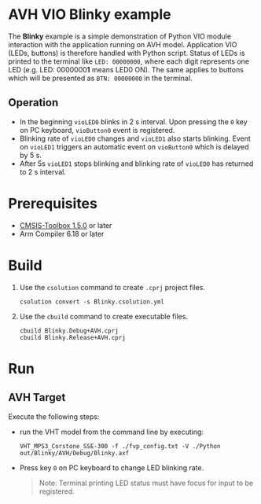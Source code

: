 # AVH VIO Blinky example

The **Blinky** example is a simple demonstration of Python VIO module interaction with the application running on AVH model. Application VIO (LEDs, buttons) is therefore handled with Python script. Status of LEDs is printed to the terminal like `LED: 00000000`, where each digit represents one LED (e.g. LED: 0000000**1** means LED0 ON). The same applies to buttons which will be presented as `BTN: 00000000` in the terminal. 

## Operation

- In the beginning `vioLED0` blinks in 2 s interval. Upon pressing the `0` key on PC keyboard, `vioButton0` event is registered.
- Blinking rate of `vioLED0` changes and `vioLED1` also starts blinking. Event on `vioLED1` triggers an automatic event on `vioButton0` which is delayed by 5 s.
- After 5s `vioLED1` stops blinking and blinking rate of `vioLED0` has returned to 2 s interval.

# Prerequisites

- [CMSIS-Toolbox 1.5.0](https://github.com/Open-CMSIS-Pack/cmsis-toolbox/releases/tag/1.5.0) or later
- Arm Compiler 6.18 or later

# Build

1. Use the `csolution` command to create `.cprj` project files.
   ```
   csolution convert -s Blinky.csolution.yml
   ```
2. Use the `cbuild` command to create executable files.
   ```
   cbuild Blinky.Debug+AVH.cprj
   cbuild Blinky.Release+AVH.cprj
   ```

# Run
## AVH Target

Execute the following steps:
 - run the VHT model from the command line by executing:
   ```
   VHT_MPS3_Corstone_SSE-300 -f ./fvp_config.txt -V ./Python out/Blinky/AVH/Debug/Blinky.axf
   ```
- Press key `0` on PC keyboard to change LED blinking rate.
  >Note: Terminal printing LED status must have focus for input to be registered.